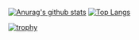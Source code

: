 [![Anurag's github stats](https://github-readme-stats.vercel.app/api?username=neruneru0419)](https://github.com/anuraghazra/github-readme-stats)
[![Top Langs](https://github-readme-stats.vercel.app/api/top-langs/?username=neruneru0419)](https://github.com/anuraghazra/github-readme-stats)


[![trophy](https://github-profile-trophy.vercel.app/?username=neruneru0419)](https://github.com/ryo-ma/github-profile-trophy)
